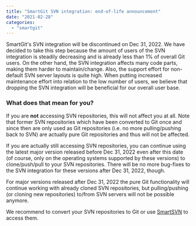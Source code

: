 ```yaml
---
title: "SmartGit SVN integration: end-of-life announcement"
date: "2021-02-28"
categories: 
  - "smartgit"
---
```


SmartGit's SVN integration will be discontinued on Dec 31, 2022. We have decided to take this step because the amount of users of the SVN integration is steadily decreasing and is already less than 1% of overall Git users. On the other hand, the SVN integration affects many code parts, making them harder to maintain/change. Also, the support effort for non-default SVN server layouts is quite high. When putting increased maintenance effort into relation to the low number of users, we believe that dropping the SVN integration will be beneficial for our overall user base.

### What does that mean for you?

If you are **not** accessing SVN repositories, this will not affect you at all. Note that former SVN repositories which have been converted to Git once and since then are only used as Git repositories (i.e. no more pulling/pushing back to SVN) are actually pure Git repositories and thus will not be affected.

If you are actually still accessing SVN repositories, you can continue using the latest major version released before Dec 31, 2022 even after this date (of course, only on the operating systems supported by these versions) to clone/push/pull to your SVN repositories. There will be no more bug-fixes to the SVN integration for these versions after Dec 31, 2022, though.

For major versions released after Dec 31, 2022 the pure Git functionality will continue working with already cloned SVN repositories, but pulling/pushing (or cloning new repositories) to/from SVN servers will not be possible anymore.

We recommend to convert your SVN repositories to Git or use [SmartSVN](https://www.smartsvn.com) to access them.
